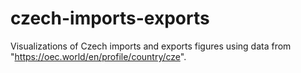 # czech-imports-exports
Visualizations of Czech imports and exports figures using data from "https://oec.world/en/profile/country/cze".
